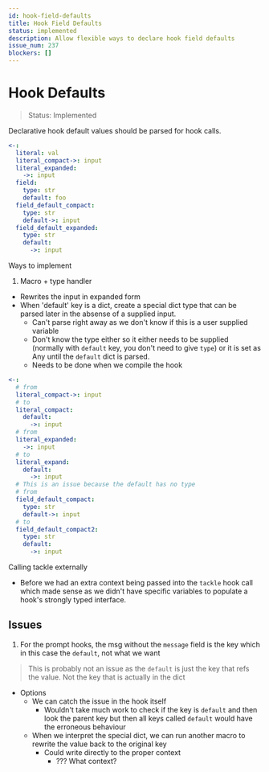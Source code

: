 ```yaml
---
id: hook-field-defaults
title: Hook Field Defaults
status: implemented
description: Allow flexible ways to declare hook field defaults
issue_num: 237
blockers: []
---
```

[//]: # (--start-header--DO NOT MODIFY)

[//]: # (--end-header--start-body--MODIFY)

# Hook Defaults

> Status: Implemented

Declarative hook default values should be parsed for hook calls.


```yaml
<-:
  literal: val
  literal_compact->: input
  literal_expanded:
    ->: input
  field:
    type: str
    default: foo
  field_default_compact:
    type: str
    default->: input  
  field_default_expanded:
    type: str
    default:
      ->: input
```

Ways to implement

1. Macro + type handler  
  - Rewrites the input in expanded form
  - When 'default' key is a dict, create a special dict type that can be parsed later in the absense of a supplied input.
    - Can't parse right away as we don't know if this is a user supplied variable
    - Don't know the type either so it either needs to be supplied (normally with `default` key, you don't need to give `type`) or it is set as Any until the `default` dict is parsed.
    - Needs to be done when we compile the hook

```yaml
<-:
  # from
  literal_compact->: input
  # to
  literal_compact:
    default:
      ->: input
  # from
  literal_expanded:
    ->: input
  # to
  literal_expand:
    default:
      ->: input
  # This is an issue because the default has no type
  # from
  field_default_compact:
    type: str
    default->: input  
  # to
  field_default_compact2:
    type: str
    default:  
      ->: input
```

Calling tackle externally

- Before we had an extra context being passed into the `tackle` hook call which made sense as we didn't have specific variables to populate a hook's strongly typed interface.


## Issues

1. For the prompt hooks, the msg without the `message` field is the key which in this case the `default`, not what we want
> This is probably not an issue as the `default` is just the key that refs the value. Not the key that is actually in the dict
  - Options
    - We can catch the issue in the hook itself
      - Wouldn't take much work to check if the key is `default` and then look the parent key but then all keys called `default` would have the erroneous behaviour
    - When we interpret the special dict, we can run another macro to rewrite the value back to the original key
      - Could write directly to the proper context
        - ??? What context?